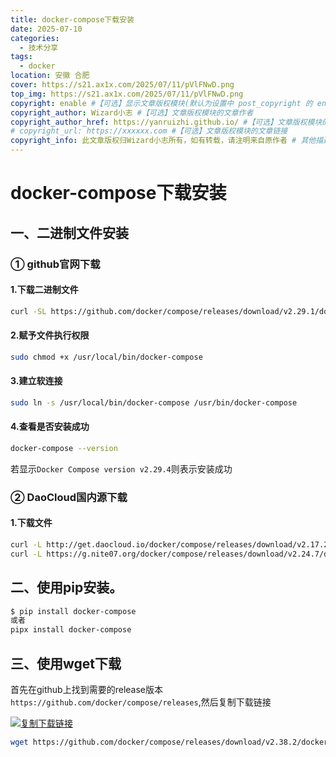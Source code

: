 ```yaml
---
title: docker-compose下载安装
date: 2025-07-10
categories:
  - 技术分享
tags: 
  - docker
location: 安徽 合肥
cover: https://s21.ax1x.com/2025/07/11/pVlFNwD.png
top_img: https://s21.ax1x.com/2025/07/11/pVlFNwD.png
copyright: enable #【可选】显示文章版权模块(默认为设置中 post_copyright 的 enable 配置)
copyright_author: Wizard小志 #【可选】文章版权模块的文章作者
copyright_author_href: https://yanruizhi.github.io/ #【可选】文章版权模块的文章作者的链接
# copyright_url: https://xxxxxx.com #【可选】文章版权模块的文章链接
copyright_info: 此文章版权归Wizard小志所有，如有转载，请注明来自原作者 # 其他描述信息
---
```


# docker-compose下载安装

## 一、二进制文件安装

### ① github官网下载

#### 1.下载二进制文件

```bash
curl -SL https://github.com/docker/compose/releases/download/v2.29.1/docker-compose-linux-x86_64 -o /usr/local/bin/docker-compose
```

#### 2.赋予文件执行权限

``` bash
sudo chmod +x /usr/local/bin/docker-compose
```

#### 3.建立软连接

```bash
sudo ln -s /usr/local/bin/docker-compose /usr/bin/docker-compose
```

#### 4.查看是否安装成功

```bash
docker-compose --version
```

若显示`Docker Compose version v2.29.4`则表示安装成功

### ② DaoCloud国内源下载

#### 1.下载文件

```bash
curl -L http://get.daocloud.io/docker/compose/releases/download/v2.17.2/docker-compose-`uname -s`-`uname -m` > /applications/docker-compose
curl -L https://g.nite07.org/docker/compose/releases/download/v2.24.7/docker-compose-`uname -s`-`uname -m` > /applications/docker-compose

```

## 二、使用pip安装。

```bash
$ pip install docker-compose
或者
pipx install docker-compose
```

## 三、使用wget下载

首先在github上找到需要的release版本`https://github.com/docker/compose/releases`,然后复制下载链接

[![复制下载链接](https://s21.ax1x.com/2025/07/11/pVQvjfK.md.png)](https://imgse.com/i/pVQvjfK)

```bash
wget https://github.com/docker/compose/releases/download/v2.38.2/docker-compose-darwin-x86_64 > /applications/docker-compose
```

